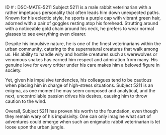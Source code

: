 ID # : DSC-MATE-5211
Subject 5211 is a male rabbit veterinarian with a rather impetuous personality that often leads him down unexpected paths. Known for his eclectic style, he sports a purple cap with vibrant green hair, adorned with a pair of goggles resting atop his forehead. Strutting around with a noticeable gold chain around his neck, he prefers to wear normal glasses to see everything even clearer.

Despite his impulsive nature, he is one of the finest veterinarians within the urban community, catering to the supernatural creatures that walk among us. His ability to handle wiry and hostile creatures such as werewolves or venomous snakes has earned him respect and admiration from many. His genuine love for every critter under his care makes him a beloved figure in society.

Yet, given his impulsive tendencies, his colleagues tend to be cautious when placing him in charge of high-stress situations. Subject 5211 is an enigma, as one moment he may seem composed and analytical, and the next, uncontrollable passion drives his desires, causing him to throw caution to the wind.

Overall, Subject 5211 has proven his worth to the foundation, even though they remain wary of his impulsivity. One can only imagine what sort of adventures could emerge when such an enigmatic rabbit veterinarian is let loose upon the urban jungle.